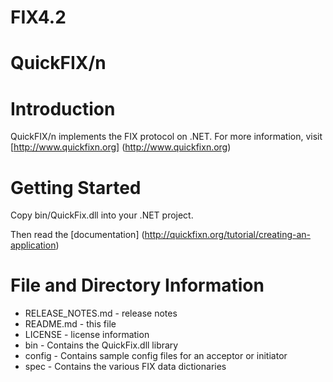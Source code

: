 # FIX4.2
QuickFIX/n
==========

Introduction
============
QuickFIX/n implements the FIX protocol on .NET.
For more information, visit [http://www.quickfixn.org] (http://www.quickfixn.org)

Getting Started
===============
Copy bin/QuickFix.dll into your .NET project.

Then read the [documentation] (http://quickfixn.org/tutorial/creating-an-application)

File and Directory Information
==============================
* RELEASE_NOTES.md - release notes
* README.md - this file
* LICENSE - license information
* bin - Contains the QuickFix.dll library
* config - Contains sample config files for an acceptor or initiator
* spec - Contains the various FIX data dictionaries
